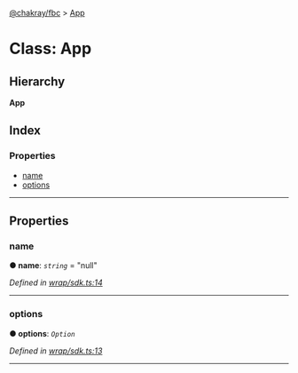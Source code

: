[@chakray/fbc](../README.md) > [App](../classes/app.md)

# Class: App

## Hierarchy

**App**

## Index

### Properties

* [name](app.md#name)
* [options](app.md#options)

---

## Properties

<a id="name"></a>

###  name

**● name**: *`string`* = "null"

*Defined in [wrap/sdk.ts:14](https://github.com/chakray/rig/blob/ea0dd17/projects/chakray/fbc/src/wrap/sdk.ts#L14)*

___
<a id="options"></a>

###  options

**● options**: *`Option`*

*Defined in [wrap/sdk.ts:13](https://github.com/chakray/rig/blob/ea0dd17/projects/chakray/fbc/src/wrap/sdk.ts#L13)*

___

